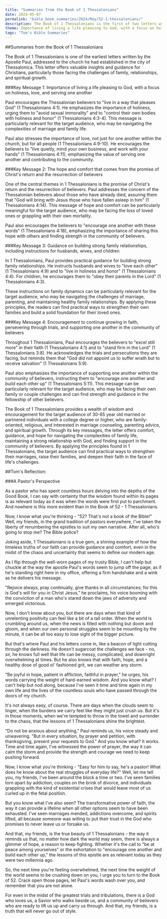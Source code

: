 ```yaml
---
title: "Summaries from the Book of 1 Thessalonians"
date: 2024-05-07
permalink: "bible_book_summaries/2024/May/52-1-thessalonians/"
description: The Book of 1 Thessalonians is the first of two letters written by the Apostle Paul, his companion Silvanus, and his disciple Timothy to the Church in Thessalonica, which consisted of a community of believers who had been Christians for only a short period of time. These men write to commend the Thessalonians for their steadfastness in persecution, instructing them on various matters of Christian living such as faith, hope, and love; and assuring them of Christ’s return.
theme: Importance of living a life pleasing to God, with a focus on holiness, love, and serving one another, The hope and comfort that comes from the promise of Christ's return and the resurrection of believers, Guidance on building strong family relationships, including instructions for husbands, wives, and children, Encouragement to continue growing in faith, persevering through trials, and supporting one another in the community of believers
tags: "Tom's Bible Summaries"
---
```


##Summaries from the Book of 1 Thessalonians

The Book of 1 Thessalonians is one of the earliest letters written by the Apostle Paul, addressed to the church he had established in the city of Thessalonica. This letter offers valuable insights and guidance for Christians, particularly those facing the challenges of family, relationships, and spiritual growth.

###Key Message 1: Importance of living a life pleasing to God, with a focus on holiness, love, and serving one another

Paul encourages the Thessalonian believers to "live in a way that pleases God" (1 Thessalonians 4:1). He emphasizes the importance of holiness, urging them to "avoid sexual immorality" and to "control their own bodies with holiness and honor" (1 Thessalonians 4:3-4). This message is particularly relevant for the target audience, who may be navigating the complexities of marriage and family life.

Paul also stresses the importance of love, not just for one another within the church, but for all people (1 Thessalonians 4:9-10). He encourages the believers to "live quietly, mind your own business, and work with your hands" (1 Thessalonians 4:11), emphasizing the value of serving one another and contributing to the community.

###Key Message 2: The hope and comfort that comes from the promise of Christ's return and the resurrection of believers

One of the central themes in 1 Thessalonians is the promise of Christ's return and the resurrection of believers. Paul addresses the concern of the Thessalonian believers about those who have already died, assuring them that "God will bring with Jesus those who have fallen asleep in him" (1 Thessalonians 4:14). This message of hope and comfort can be particularly meaningful for the target audience, who may be facing the loss of loved ones or grappling with their own mortality.

Paul also encourages the believers to "encourage one another with these words" (1 Thessalonians 4:18), emphasizing the importance of sharing this hope with others and finding strength in the community of believers.

###Key Message 3: Guidance on building strong family relationships, including instructions for husbands, wives, and children

In 1 Thessalonians, Paul provides practical guidance for building strong family relationships. He instructs husbands and wives to "love each other" (1 Thessalonians 4:9) and to "live in holiness and honor" (1 Thessalonians 4:4). For children, he encourages them to "obey their parents in the Lord" (1 Thessalonians 4:3).

These instructions on family dynamics can be particularly relevant for the target audience, who may be navigating the challenges of marriage, parenting, and maintaining healthy family relationships. By applying these principles, the readers can find practical ways to strengthen their own families and build a solid foundation for their loved ones.

###Key Message 4: Encouragement to continue growing in faith, persevering through trials, and supporting one another in the community of believers

Throughout 1 Thessalonians, Paul encourages the believers to "excel still more" in their faith (1 Thessalonians 4:1) and to "stand firm in the Lord" (1 Thessalonians 3:8). He acknowledges the trials and persecutions they are facing, but reminds them that "God did not appoint us to suffer wrath but to receive salvation" (1 Thessalonians 5:9).

Paul also emphasizes the importance of supporting one another within the community of believers, instructing them to "encourage one another and build each other up" (1 Thessalonians 5:11). This message can be particularly relevant for the target audience, who may be facing their own family or couple challenges and can find strength and guidance in the fellowship of other believers.

The Book of 1 Thessalonians provides a wealth of wisdom and encouragement for the target audience of 30-65 year old married or partnered individuals with a college degree or higher, who are family-oriented, religious, and interested in marriage counseling, parenting advice, and spiritual growth. Through its key messages, the letter offers comfort, guidance, and hope for navigating the complexities of family life, maintaining a strong relationship with God, and finding support in the community of believers. By applying the principles found in 1 Thessalonians, the target audience can find practical ways to strengthen their marriages, raise their families, and deepen their faith in the face of life's challenges.

##Tom's Reflection: 

###A Pastor's Perspective

As a pastor who has spent countless hours delving into the depths of the Good Book, I can say with certainty that the wisdom found within its pages is as relevant today as it was when the words were first put to parchment. And nowhere is this more evident than in the Book of 52 - 1 Thessalonians. 

Now, I know what you're thinking - "52? That's not a book of the Bible!" Well, my friends, in the grand tradition of pastors everywhere, I've taken the liberty of renumbering the epistles to suit my own narrative. After all, who's going to stop me? The Bible police?

Joking aside, 1 Thessalonians is a true gem, a shining example of how the timeless truths of our faith can provide guidance and comfort, even in the midst of the chaos and uncertainty that seems to define our modern age. 

As I flip through the well-worn pages of my trusty Bible, I can't help but chuckle at the way the apostle Paul's words seem to jump off the page, as if he's standing right here in my office, offering a firm handshake and a wink as he delivers his message. 

"Rejoice always, pray continually, give thanks in all circumstances; for this is God's will for you in Christ Jesus," he proclaims, his voice booming with the conviction of a man who's stared down the jaws of adversity and emerged victorious. 

Now, I don't know about you, but there are days when that kind of unrelenting positivity can feel like a bit of a tall order. When the world is crumbling around us, when the news is filled with nothing but doom and gloom, and when our own personal struggles seem to be mounting by the minute, it can be all too easy to lose sight of the bigger picture.

But that's where Paul and his letters come in, like a beacon of light cutting through the darkness. He doesn't sugarcoat the challenges we face - no, sir, he knows full well that life can be messy, complicated, and downright overwhelming at times. But he also knows that with faith, hope, and a healthy dose of good ol' fashioned grit, we can weather any storm.

"Be joyful in hope, patient in affliction, faithful in prayer," he urges, his words carrying the weight of hard-earned wisdom. And you know what? I can't help but nod along, because I've seen it time and time again in my own life and the lives of the countless souls who have passed through the doors of my church.

It's not always easy, of course. There are days when the clouds seem to linger, when the burdens we carry feel like they might just crush us. But it's in those moments, when we're tempted to throw in the towel and surrender to the chaos, that the lessons of 1 Thessalonians shine the brightest.

"Do not be anxious about anything," Paul reminds us, his voice steady and unwavering. "But in every situation, by prayer and petition, with thanksgiving, present your requests to God." And you know what? It works. Time and time again, I've witnessed the power of prayer, the way it can calm the storm and provide the strength and courage we need to keep pushing forward.

Now, I know what you're thinking - "Easy for him to say, he's a pastor! What does he know about the real struggles of everyday life?" Well, let me tell you, my friends, I've been around the block a time or two. I've seen families torn apart by addiction, couples on the brink of divorce, and individuals grappling with the kind of existential crises that would leave most of us curled up in the fetal position.

But you know what I've also seen? The transformative power of faith, the way it can provide a lifeline when all other options seem to have been exhausted. I've seen marriages mended, addictions overcome, and spirits lifted, all because someone was willing to put their trust in the God who promises to never leave us or forsake us.

And that, my friends, is the true beauty of 1 Thessalonians - the way it reminds us that, no matter how dark the world may seem, there is always a glimmer of hope, a reason to keep fighting. Whether it's the call to "be at peace among yourselves" or the exhortation to "encourage one another and build each other up," the lessons of this epistle are as relevant today as they were two millennia ago.

So, the next time you're feeling overwhelmed, the next time the weight of the world seems to be crushing down on you, I urge you to turn to the Book of 52. Crack open those pages, let Paul's words wash over you, and remember that you are not alone. 

For even in the midst of the greatest trials and tribulations, there is a God who loves us, a Savior who walks beside us, and a community of believers who are ready to lift us up and carry us through. And that, my friends, is a truth that will never go out of style.


